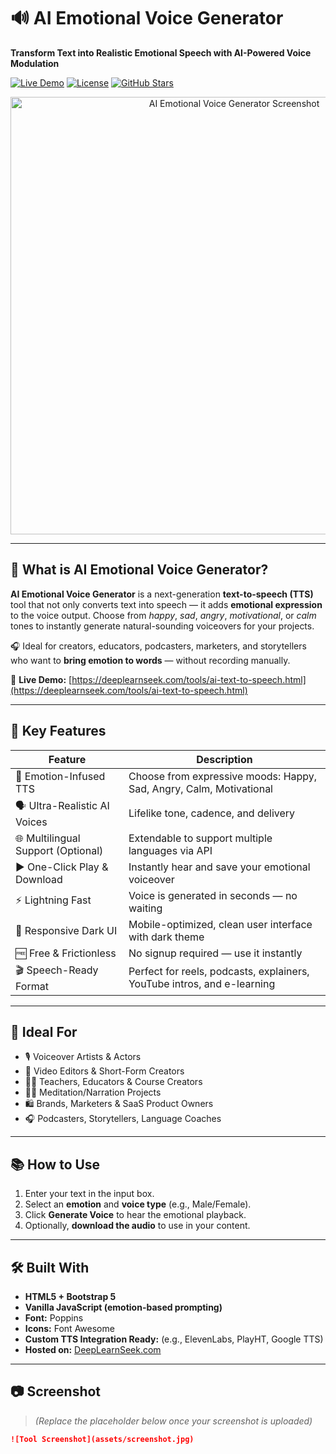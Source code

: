 # 🔊 AI Emotional Voice Generator

**Transform Text into Realistic Emotional Speech with AI-Powered Voice Modulation**

[![Live Demo](https://img.shields.io/badge/Demo-Try%20Now-brightgreen)](https://deeplearnseek.com/tools/ai-text-to-speech.html)
[![License](https://img.shields.io/badge/License-MIT-blue.svg)](LICENSE)
[![GitHub Stars](https://img.shields.io/github/stars/deeplearnseek/ai-emotional-voice-generator?style=social)](https://github.com/deeplearnseek/ai-emotional-voice-generator/stargazers)

<div align="center">
  <img src="assets/screenshot.jpg" alt="AI Emotional Voice Generator Screenshot" width="700" />
</div>

---

## 🎤 What is AI Emotional Voice Generator?

**AI Emotional Voice Generator** is a next-generation **text-to-speech (TTS)** tool that not only converts text into speech — it adds **emotional expression** to the voice output. Choose from *happy*, *sad*, *angry*, *motivational*, or *calm* tones to instantly generate natural-sounding voiceovers for your projects.

🎧 Ideal for creators, educators, podcasters, marketers, and storytellers who want to **bring emotion to words** — without recording manually.

🔗 **Live Demo:** [https://deeplearnseek.com/tools/ai-text-to-speech.html](https://deeplearnseek.com/tools/ai-text-to-speech.html)

---

## 🌟 Key Features

| Feature                        | Description                                                                 |
|-------------------------------|-----------------------------------------------------------------------------|
| 🧠 Emotion-Infused TTS         | Choose from expressive moods: Happy, Sad, Angry, Calm, Motivational         |
| 🗣️ Ultra-Realistic AI Voices  | Lifelike tone, cadence, and delivery                                         |
| 🌐 Multilingual Support (Optional) | Extendable to support multiple languages via API                          |
| ▶️ One-Click Play & Download  | Instantly hear and save your emotional voiceover                            |
| ⚡ Lightning Fast              | Voice is generated in seconds — no waiting                                  |
| 📱 Responsive Dark UI         | Mobile-optimized, clean user interface with dark theme                      |
| 🆓 Free & Frictionless        | No signup required — use it instantly                                       |
| 🎬 Speech-Ready Format        | Perfect for reels, podcasts, explainers, YouTube intros, and e-learning     |

---

## 🎯 Ideal For

- 🎙️ Voiceover Artists & Actors  
- 🎥 Video Editors & Short-Form Creators  
- 🧑‍🏫 Teachers, Educators & Course Creators  
- 🧘‍♂️ Meditation/Narration Projects  
- 🛍️ Brands, Marketers & SaaS Product Owners  
- 🎧 Podcasters, Storytellers, Language Coaches

---

## 📚 How to Use

1. Enter your text in the input box.
2. Select an **emotion** and **voice type** (e.g., Male/Female).
3. Click **Generate Voice** to hear the emotional playback.
4. Optionally, **download the audio** to use in your content.

---

## 🛠️ Built With

- **HTML5 + Bootstrap 5**
- **Vanilla JavaScript (emotion-based prompting)**
- **Font:** Poppins  
- **Icons:** Font Awesome  
- **Custom TTS Integration Ready:** (e.g., ElevenLabs, PlayHT, Google TTS)
- **Hosted on:** [DeepLearnSeek.com](https://deeplearnseek.com)

---

## 📷 Screenshot

> *(Replace the placeholder below once your screenshot is uploaded)*

```markdown
![Tool Screenshot](assets/screenshot.jpg)
